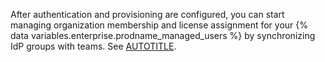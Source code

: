 After authentication and provisioning are configured, you can start managing organization membership and license assignment for your {% data variables.enterprise.prodname_managed_users %} by synchronizing IdP groups with teams. See [AUTOTITLE](/admin/identity-and-access-management/using-enterprise-managed-users-for-iam/managing-team-memberships-with-identity-provider-groups).
